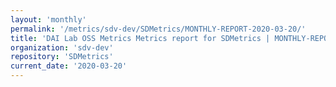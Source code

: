 ```yaml
---
layout: 'monthly'
permalink: '/metrics/sdv-dev/SDMetrics/MONTHLY-REPORT-2020-03-20/'
title: 'DAI Lab OSS Metrics Metrics report for SDMetrics | MONTHLY-REPORT-2020-03-20'
organization: 'sdv-dev'
repository: 'SDMetrics'
current_date: '2020-03-20'
---
```


